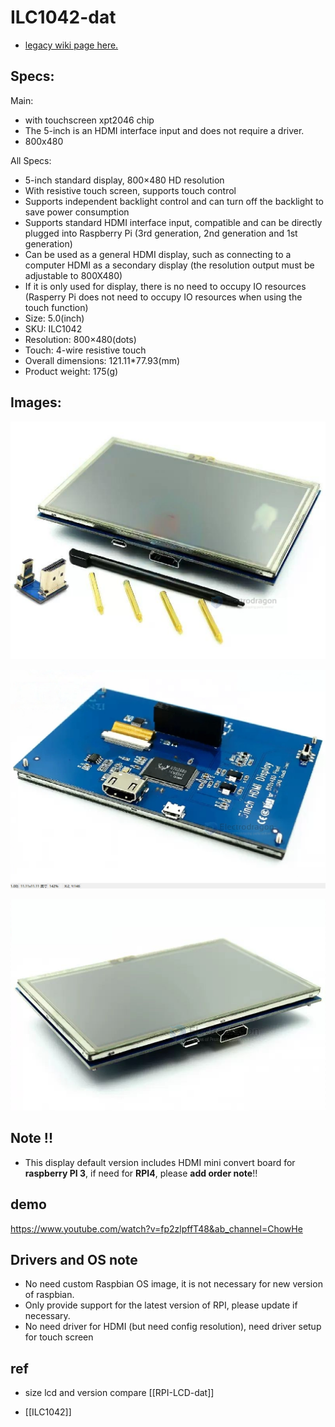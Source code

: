 

# ILC1042-dat 

- [legacy wiki page here.](https://w.electrodragon.com/w/RPI_Display#5_inch_HDMI_+_Touch_LCD)

## Specs: 

Main:
- with touchscreen xpt2046 chip
- The 5-inch is an HDMI interface input and does not require a driver.
- 800x480
  
All Specs:
- 5-inch standard display, 800×480 HD resolution
- With resistive touch screen, supports touch control
- Supports independent backlight control and can turn off the backlight to save power consumption
- Supports standard HDMI interface input, compatible and can be directly plugged into Raspberry Pi (3rd generation, 2nd generation and 1st generation)
- Can be used as a general HDMI display, such as connecting to a computer HDMI as a secondary display (the resolution output must be adjustable to 800X480)
- If it is only used for display, there is no need to occupy IO resources (Rasperry Pi does not need to occupy IO resources when using the touch function)
- Size: 5.0(inch)
- SKU: ILC1042
- Resolution: 800×480(dots)
- Touch: 4-wire resistive touch
- Overall dimensions: 121.11*77.93(mm)
- Product weight: 175(g)

## Images: 

![](2024-02-27-15-41-59.png)

![](2024-02-27-15-43-16.png)

![](2024-02-27-15-43-58.png)


## Note !! 

- This display default version includes HDMI mini convert board for **raspberry PI 3**, if need for **RPI4**, please **add order note**!!

## demo 

https://www.youtube.com/watch?v=fp2zlpffT48&ab_channel=ChowHe

## Drivers and OS note 


- No need custom Raspbian OS image, it is not necessary for new version of raspbian.
- Only provide support for the latest version of RPI, please update if necessary.
- No need driver for HDMI (but need config resolution), need driver setup for touch screen

## ref 

- size lcd and version compare [[RPI-LCD-dat]]

- [[ILC1042]]